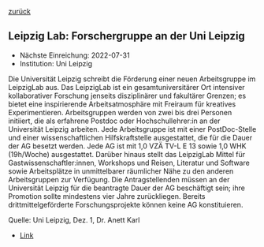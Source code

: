 [zurück](/funding/)

## Leipzig Lab: Forschergruppe an der Uni Leipzig

* Nächste Einreichung: 2022-07-31
* Institution: Uni Leipzig

Die Universität Leipzig schreibt die Förderung einer neuen Arbeitsgruppe im LeipzigLab aus. Das LeipzigLab ist ein gesamtuniversitärer Ort intensiver kollaborativer Forschung jenseits disziplinärer und fakultärer Grenzen; es bietet eine inspirierende Arbeitsatmosphäre mit Freiraum für kreatives Experimentieren. Arbeitsgruppen werden von zwei bis drei Personen initiiert, die als erfahrene Postdoc oder Hochschullehrer:in an
der Universität Leipzig arbeiten. Jede Arbeitsgruppe ist mit einer PostDoc-Stelle und einer wissenschaftlichen Hilfskraftstelle ausgestattet, die für die Dauer der AG besetzt werden. Jede AG ist mit 1,0 VZÄ TV-L E 13 sowie 1,0 WHK (19h/Woche) ausgestattet. Darüber hinaus stellt das LeipzigLab Mittel für Gastwissenschaftler:innen, Workshops und Reisen, Literatur und Software sowie Arbeitsplätze in unmittelbarer räumlicher Nähe zu den anderen Arbeitsgruppen zur Verfügung. Die Antragstellenden müssen an der Universität Leipzig für die beantragte Dauer der AG beschäftigt sein; ihre Promotion sollte mindestens vier Jahre zurückliegen. Bereits drittmittelgeförderte Forschungsprojekte können keine AG konstituieren.

Quelle: Uni Leipzig, Dez. 1, Dr. Anett Karl

* [Link](https://www.uni-leipzig.de/fileadmin/ul/Dokumente/2022_LeipzigLab_Ausschreibung_AG.pdf)
